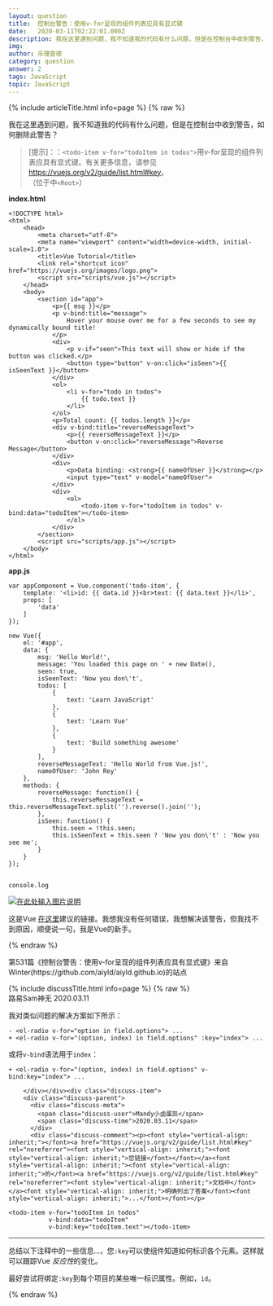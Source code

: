```yaml
---
layout: question
title:  控制台警告：使用v-for呈现的组件列表应具有显式键
date:   2020-03-11T02:22:01.000Z
description: 我在这里遇到问题，我不知道我的代码有什么问题，但是在控制台中收到警告，如何删除此警告？  \[提示\]：：<todo-item v-for="todoI...
img: 
author: 乐理查德
category: question
answer: 2
tags: JavaScript
topic: JavaScript
---
```

<div class="article-root">
  <div class="article">
    {% include articleTitle.html info=page %}
    {% raw %}
    <div class="article-content"><p><font style="vertical-align: inherit;"><font style="vertical-align: inherit;">我在这里遇到问题，我不知道我的代码有什么问题，但是在控制台中收到警告，如何删除此警告？</font></font></p>

<blockquote>
  <p><font style="vertical-align: inherit;"><font style="vertical-align: inherit;">[提示]：：</font></font><code>&lt;todo-item v-for="todoItem in todos"&gt;</code><font style="vertical-align: inherit;"><font style="vertical-align: inherit;">用v-for呈现的组件列表应具有显式键。</font><font style="vertical-align: inherit;">有关</font><font style="vertical-align: inherit;">更多信息，</font><font style="vertical-align: inherit;">请参见</font></font><a href="https://vuejs.org/v2/guide/list.html#key" rel="noreferrer"><font style="vertical-align: inherit;"><font style="vertical-align: inherit;">https://vuejs.org/v2/guide/list.html#key</font></font></a><font style="vertical-align: inherit;"><font style="vertical-align: inherit;">。</font></font><br><font style="vertical-align: inherit;"><font style="vertical-align: inherit;">
  （位于中</font></font><code>&lt;Root&gt;</code><font style="vertical-align: inherit;"><font style="vertical-align: inherit;">）</font></font></p>
</blockquote>

<p><strong><font style="vertical-align: inherit;"><font style="vertical-align: inherit;">index.html</font></font></strong></p>

<pre class="lang-html prettyprint-override"><code>&lt;!DOCTYPE html&gt;<font></font>
&lt;html&gt;<font></font>
    &lt;head&gt;<font></font>
        &lt;meta charset="utf-8"&gt;<font></font>
        &lt;meta name="viewport" content="width=device-width, initial-scale=1.0"&gt;<font></font>
        &lt;title&gt;Vue Tutorial&lt;/title&gt;<font></font>
        &lt;link rel="shortcut icon" href="https://vuejs.org/images/logo.png"&gt;<font></font>
        &lt;script src="scripts/vue.js"&gt;&lt;/script&gt;<font></font>
    &lt;/head&gt;<font></font>
    &lt;body&gt;<font></font>
        &lt;section id="app"&gt;<font></font>
            &lt;p&gt;{{ msg }}&lt;/p&gt;<font></font>
            &lt;p v-bind:title="message"&gt;<font></font>
                Hover your mouse over me for a few seconds to see my dynamically bound title!<font></font>
            &lt;/p&gt;<font></font>
            &lt;div&gt;<font></font>
                &lt;p v-if="seen"&gt;This text will show or hide if the button was clicked.&lt;/p&gt;<font></font>
                &lt;button type="button" v-on:click="isSeen"&gt;{{ isSeenText }}&lt;/button&gt;<font></font>
            &lt;/div&gt;<font></font>
            &lt;ol&gt;<font></font>
                &lt;li v-for="todo in todos"&gt;<font></font>
                    {{ todo.text }}<font></font>
                &lt;/li&gt;<font></font>
            &lt;/ol&gt;<font></font>
            &lt;p&gt;Total count: {{ todos.length }}&lt;/p&gt;<font></font>
            &lt;div v-bind:title="reverseMessageText"&gt;<font></font>
                &lt;p&gt;{{ reverseMessageText }}&lt;/p&gt;<font></font>
                &lt;button v-on:click="reverseMessage"&gt;Reverse Message&lt;/button&gt;<font></font>
            &lt;/div&gt;<font></font>
            &lt;div&gt;<font></font>
                &lt;p&gt;Data binding: &lt;strong&gt;{{ nameOfUser }}&lt;/strong&gt;&lt;/p&gt;<font></font>
                &lt;input type="text" v-model="nameOfUser"&gt;<font></font>
            &lt;/div&gt;<font></font>
            &lt;div&gt;<font></font>
                &lt;ol&gt;<font></font>
                    &lt;todo-item v-for="todoItem in todos" v-bind:data="todoItem"&gt;&lt;/todo-item&gt;<font></font>
                &lt;/ol&gt;<font></font>
            &lt;/div&gt;<font></font>
        &lt;/section&gt;<font></font>
        &lt;script src="scripts/app.js"&gt;&lt;/script&gt;<font></font>
    &lt;/body&gt;<font></font>
&lt;/html&gt;<font></font>
</code></pre>



<p><strong><font style="vertical-align: inherit;"><font style="vertical-align: inherit;">app.js</font></font></strong></p>



<pre class="lang-js prettyprint-override"><code>var appComponent = Vue.component('todo-item', {<font></font>
    template: '&lt;li&gt;id: {{ data.id }}&lt;br&gt;text: {{ data.text }}&lt;/li&gt;',<font></font>
    props: [<font></font>
        'data'<font></font>
    ]<font></font>
});<font></font>
<font></font>
new Vue({<font></font>
    el: '#app',<font></font>
    data: {<font></font>
        msg: 'Hello World!',<font></font>
        message: 'You loaded this page on ' + new Date(),<font></font>
        seen: true,<font></font>
        isSeenText: 'Now you don\'t',<font></font>
        todos: [<font></font>
            {<font></font>
                text: 'Learn JavaScript'<font></font>
            },<font></font>
            {<font></font>
                text: 'Learn Vue'<font></font>
            },<font></font>
            {<font></font>
                text: 'Build something awesome'<font></font>
            }<font></font>
        ],<font></font>
        reverseMessageText: 'Hello World from Vue.js!',<font></font>
        nameOfUser: 'John Rey'<font></font>
    },<font></font>
    methods: {<font></font>
        reverseMessage: function() {<font></font>
            this.reverseMessageText = this.reverseMessageText.split('').reverse().join('');<font></font>
        },<font></font>
        isSeen: function() {<font></font>
            this.seen = !this.seen;<font></font>
            this.isSeenText = this.seen ? 'Now you don\'t' : 'Now you see me';<font></font>
        }<font></font>
    }<font></font>
});<font></font>
<font></font>
<font></font>
console.log<font></font>
</code></pre>

<p><a href="https://www.samyoc.com//uploads/users/7232/images/thumbnails/1583893321912.jpg" data-src="https://www.samyoc.com//uploads/users/7232/images/1583893321912.jpg" rel="noreferrer"><img src="https://i.stack.imgur.com/bb6Dz.jpg" alt="在此处输入图片说明"></a></p>

<p><font style="vertical-align: inherit;"><font style="vertical-align: inherit;">这是Vue </font></font><a href="https://vuejs.org/guide/list.html#key" rel="noreferrer"><font style="vertical-align: inherit;"><font style="vertical-align: inherit;">在这里</font></font></a><font style="vertical-align: inherit;"><font style="vertical-align: inherit;">建议的链接</font><font style="vertical-align: inherit;">。</font><font style="vertical-align: inherit;">我想我没有任何错误，我想解决该警告，但我找不到原因，顺便说一句，我是Vue的新手。</font></font></p></div>
    {% endraw %}
  </div>
  <p class="winter_mark">第531篇《控制台警告：使用v-for呈现的组件列表应具有显式键》来自Winter(https://github.com/aiyld/aiyld.github.io)的站点</p>
  <div class="discuss-wrapper">
    {% include discussTitle.html info=page %}
    {% raw %}
    <div class="discuss-item">
        <div class="discuss-parent">
          <div class="discuss-meta">
            <span class="discuss-user">路易Sam神无</span>
            <span class="discuss-time">2020.03.11</span>
          </div>
          <div class="discuss-comment"><p><font style="vertical-align: inherit;"><font style="vertical-align: inherit;">我对类似问题的解决方案如下所示：</font></font></p>

<pre><code>- &lt;el-radio v-for="option in field.options"&gt; ...<font></font>
+ &lt;el-radio v-for="(option, index) in field.options" :key="index"&gt; ...<font></font>
</code></pre>

<p><font style="vertical-align: inherit;"><font style="vertical-align: inherit;">或将</font></font><code>v-bind</code><font style="vertical-align: inherit;"><font style="vertical-align: inherit;">语法用于</font></font><code>index</code><font style="vertical-align: inherit;"><font style="vertical-align: inherit;">：</font></font></p>

<pre><code>+ &lt;el-radio v-for="(option, index) in field.options" v-bind:key="index"&gt; ...
</code></pre></div>
        </div></div><div class="discuss-item">
        <div class="discuss-parent">
          <div class="discuss-meta">
            <span class="discuss-user">Mandy小卤蛋凯</span>
            <span class="discuss-time">2020.03.11</span>
          </div>
          <div class="discuss-comment"><p><font style="vertical-align: inherit;"></font><a href="https://vuejs.org/v2/guide/list.html#key" rel="noreferrer"><font style="vertical-align: inherit;"><font style="vertical-align: inherit;">您链接</font></font></a><font style="vertical-align: inherit;"><font style="vertical-align: inherit;">的</font><a href="https://vuejs.org/v2/guide/list.html#key" rel="noreferrer"><font style="vertical-align: inherit;">文档中</font></a><font style="vertical-align: inherit;">明确列出了答案</font><font style="vertical-align: inherit;">...</font></font></p>

<pre><code>&lt;todo-item v-for="todoItem in todos"<font></font>
           v-bind:data="todoItem"<font></font>
           v-bind:key="todoItem.text"&gt;&lt;/todo-item&gt;<font></font>
</code></pre>

<hr>

<p><font style="vertical-align: inherit;"><font style="vertical-align: inherit;">总结以下注释中的一些信息...，您</font></font><code>:key</code><font style="vertical-align: inherit;"><font style="vertical-align: inherit;">可以使组件知道如何标识各个元素。</font><font style="vertical-align: inherit;">这样就可以跟踪Vue </font></font><em><font style="vertical-align: inherit;"><font style="vertical-align: inherit;">反应性</font></font></em><font style="vertical-align: inherit;"><font style="vertical-align: inherit;">的变化</font><font style="vertical-align: inherit;">。</font></font></p>

<p><font style="vertical-align: inherit;"><font style="vertical-align: inherit;">最好尝试将绑定</font></font><code>:key</code><font style="vertical-align: inherit;"><font style="vertical-align: inherit;">到每个项目的某些唯一标识属性。</font><font style="vertical-align: inherit;">例如，</font></font><code>id</code><font style="vertical-align: inherit;"><font style="vertical-align: inherit;">。</font></font></p></div>
        </div></div>
    {% endraw %}
  </div>
<div>
